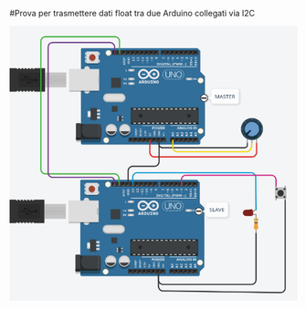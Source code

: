 #Prova per trasmettere dati float tra due Arduino collegati via I2C

![screenshot](2ArduinoI2C.png)<br>
